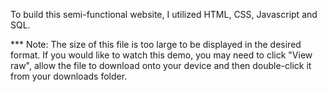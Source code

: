 To build this semi-functional website, I utilized HTML, CSS, Javascript and SQL. 

*** Note: The size of this file is too large to be displayed in the desired format. If you would like to watch this demo, you may need to click "View raw", allow the file to download onto your device and then double-click it from your
downloads folder.
